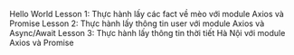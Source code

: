 Hello World
Lesson 1: Thực hành lấy các fact về mèo với module Axios và Promise
Lesson 2: Thực hành lấy thông tin user với module Axios và Async/Await
Lesson 3: Thực hành lấy thông tin thời tiết Hà Nội với module Axios và Promise
